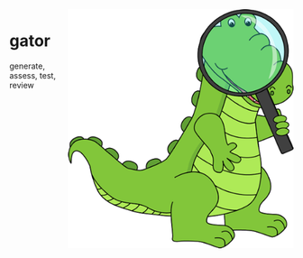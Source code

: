 <a name=top>
<img width=400 align=right src="https://raw.githubusercontent.com/timm/gator/main/docs/img/gator.png">

# gator
generate, assess, test, review
